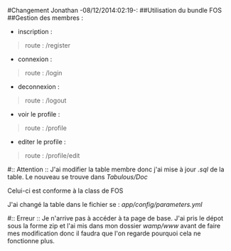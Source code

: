 #Changement Jonathan -08/12/2014:02:19-:
##Utilisation du bundle FOS
##Gestion des membres :
* inscription :
>route : /register
* connexion : 
>route : /login
* deconnexion :
>route : /logout
* voir le profile :
>route : /profile
* editer le profile :
>route : /profile/edit

#:: Attention ::
J'ai modifier la table membre donc j'ai mise à jour *.sql* de la table. 
Le nouveau se trouve dans *Tabulous/Doc*

Celui-ci est conforme à la class de FOS

J'ai changé la table dans le fichier se : *app/config/parameters.yml*

#:: Erreur ::
Je n'arrive pas à accéder à ta page de base.
J'ai pris le dépot sous la forme zip et l'ai mis dans mon dossier *wamp/www* avant de faire mes modification donc il faudra que l'on regarde pourquoi cela ne fonctionne plus.